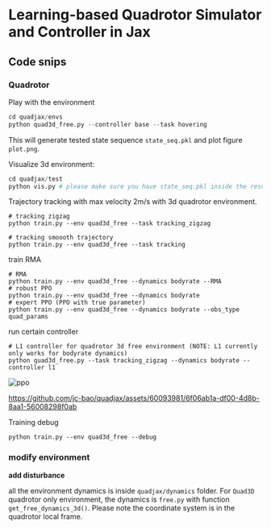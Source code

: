 # Learning-based Quadrotor Simulator and Controller in Jax

## Code snips

### Quadrotor

Play with the environment

```python
cd quadjax/envs
python quad3d_free.py --controller base --task hovering
```

This will generate tested state sequence `state_seq.pkl` and plot figure `plot.png`.

Visualize 3d environment:

```python
cd quadjax/test
python vis.py # please make sure you have state_seq.pkl inside the results. 
```

Trajectory tracking with max velocity 2m/s with 3d quadrotor environment.

```
# tracking zigzag
python train.py --env quad3d_free --task tracking_zigzag

# tracking smoooth trajectory
python train.py --env quad3d_free --task tracking
```

train RMA

```shell
# RMA
python train.py --env quad3d_free --dynamics bodyrate --RMA
# robust PPO
python train.py --env quad3d_free --dynamics bodyrate
# expert PPO (PPO with true parameter)
python train.py --env quad3d_free --dynamics bodyrate --obs_type quad_params
```

run certain controller

```shell
# L1 controller for quadrotor 3d free environment (NOTE: L1 currently only works for bodyrate dynamics)
python quad3d_free.py --task tracking_zigzag --dynamics bodyrate --controller l1
```

![ppo](https://github.com/jc-bao/quadjax/assets/60093981/48220814-8775-4539-b9bc-85f6236b077b)

https://github.com/jc-bao/quadjax/assets/60093981/6f06ab1a-df00-4d8b-8aa1-56008298f0ab

Training debug

```
python train.py --env quad3d_free --debug
```

### modify environment

**add disturbance**

all the environment dynamics is inside `quadjax/dynamics` folder. For `Quad3D` quadrotor only environment, the dynamics is `free.py` with function `get_free_dynamics_3d()`. Please note the coordinate system is in the quadrotor local frame. 
